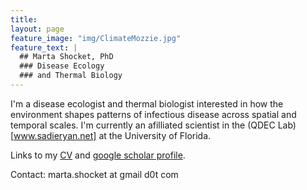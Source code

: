 ```yaml
---
title: 
layout: page
feature_image: "img/ClimateMozzie.jpg"
feature_text: |
  ## Marta Shocket, PhD
  ### Disease Ecology 
  ### and Thermal Biology
---
```


I'm a disease ecologist and thermal biologist interested in how the environment shapes patterns of infectious disease across spatial and temporal scales. I'm currently an afilliated scientist in the (QDEC Lab)[www.sadieryan.net] at the University of Florida.

Links to my [CV](https://mshocket.github.io/MartaShocketCV2022.pdf) and [google scholar profile](https://scholar.google.com/citations?user=ibd-mm0AAAAJ&hl=en&oi=ao).

Contact: marta.shocket at gmail d0t com
